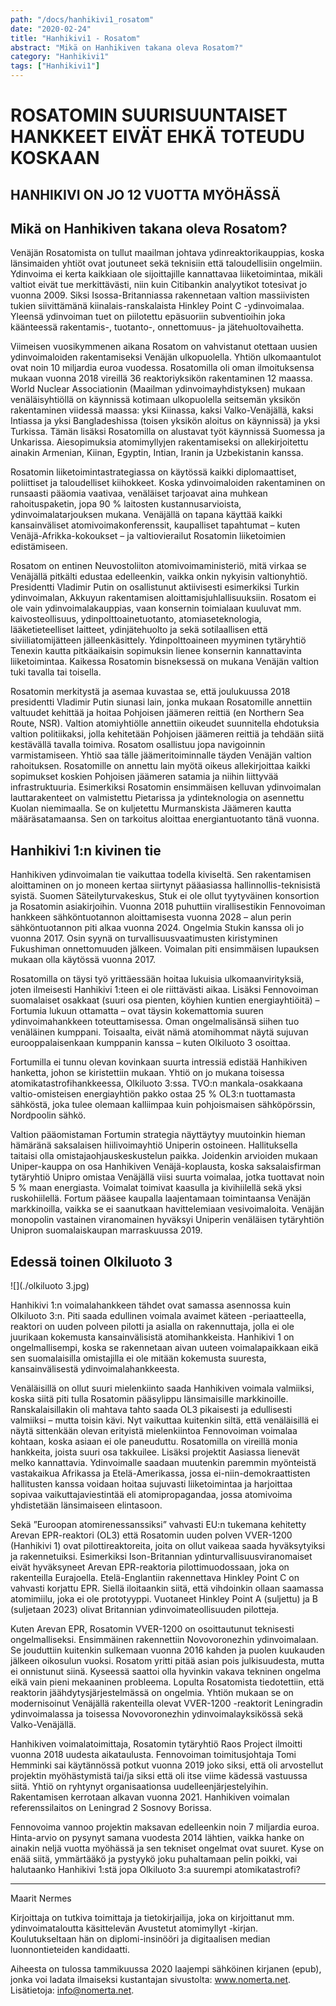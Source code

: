 ```yaml
---
path: "/docs/hanhikivi1_rosatom"
date: "2020-02-24"
title: "Hanhikivi1 - Rosatom"
abstract: "Mikä on Hanhikiven takana oleva Rosatom?"
category: "Hanhikivi1"
tags: ["Hanhikivi1"]
---
```


# ROSATOMIN SUURISUUNTAISET HANKKEET EIVÄT EHKÄ TOTEUDU KOSKAAN

## HANHIKIVI ON JO 12 VUOTTA MYÖHÄSSÄ

## Mikä on Hanhikiven takana oleva Rosatom?

Venäjän Rosatomista on tullut maailman johtava ydinreaktorikauppias, koska länsimaiden yhtiöt ovat joutuneet sekä teknisiin että taloudellisiin ongelmiin. Ydinvoima ei kerta kaikkiaan ole sijoittajille kannattavaa liiketoimintaa, mikäli valtiot eivät tue merkittävästi, niin kuin Citibankin analyytikot totesivat jo vuonna 2009. Siksi Isossa-Britanniassa rakennetaan valtion massiivisten tukien siivittämänä kiinalais-ranskalaista Hinkley Point C -ydinvoimalaa. Yleensä ydinvoiman tuet on piilotettu epäsuoriin subventioihin joka käänteessä rakentamis-, tuotanto-, onnettomuus- ja jätehuoltovaihetta.

Viimeisen vuosikymmenen aikana Rosatom on vahvistanut otettaan uusien ydinvoimaloiden rakentamiseksi Venäjän ulkopuolella. Yhtiön ulkomaantulot ovat noin 10 miljardia euroa vuodessa. Rosatomilla oli oman ilmoituksensa mukaan vuonna 2018 vireillä 36 reaktoriyksikön rakentaminen 12 maassa. World Nuclear Associationin (Maailman ydinvoimayhdistyksen) mukaan venäläisyhtiöllä on käynnissä kotimaan ulkopuolella seitsemän yksikön rakentaminen viidessä maassa: yksi Kiinassa, kaksi Valko-Venäjällä, kaksi Intiassa ja yksi Bangladeshissa (toisen yksikön aloitus on käynnissä) ja yksi Turkissa. Tämän lisäksi Rosatomilla on alustavat työt käynnissä Suomessa ja Unkarissa. Aiesopimuksia atomimyllyjen rakentamiseksi on allekirjoitettu ainakin Armenian, Kiinan, Egyptin, Intian, Iranin ja Uzbekistanin kanssa.

Rosatomin liiketoimintastrategiassa on käytössä kaikki diplomaattiset, poliittiset ja taloudelliset kiihokkeet. Koska ydinvoimaloiden rakentaminen on runsaasti pääomia vaativaa, venäläiset tarjoavat aina muhkean rahoituspaketin, jopa 90 % laitosten kustannusarvioista, ydinvoimalatarjouksen mukana. Venäjällä on tapana käyttää kaikki kansainväliset atomivoimakonferenssit, kaupalliset tapahtumat – kuten Venäjä-Afrikka-kokoukset – ja valtiovierailut Rosatomin liiketoimien edistämiseen.

Rosatom on entinen Neuvostoliiton atomivoimaministeriö, mitä virkaa se Venäjällä pitkälti edustaa edelleenkin, vaikka onkin nykyisin valtionyhtiö. Presidentti Vladimir Putin on osallistunut aktiivisesti esimerkiksi Turkin ydinvoimalan, Akkuyun rakentamisen aloittamisjuhlallisuuksiin. Rosatom ei ole vain ydinvoimalakauppias, vaan konsernin toimialaan kuuluvat mm. kaivosteollisuus, ydinpolttoainetuotanto, atomiaseteknologia, lääketieteelliset laitteet, ydinjätehuolto ja sekä sotilaallisen että siviiliatomijätteen jälleenkäsittely. Ydinpolttoaineen myyminen tytäryhtiö Tenexin kautta pitkäaikaisin sopimuksin lienee konsernin kannattavinta liiketoimintaa. Kaikessa Rosatomin bisneksessä on mukana Venäjän valtion tuki tavalla tai toisella.

Rosatomin merkitystä ja asemaa kuvastaa se, että joulukuussa 2018 presidentti Vladimir Putin siunasi lain, jonka mukaan Rosatomille annettiin valtuudet kehittää ja hoitaa Pohjoisen jäämeren reittiä (en Northern Sea Route, NSR). Valtion atomiyhtiölle annettiin oikeudet suunnitella ehdotuksia valtion politiikaksi, jolla kehitetään Pohjoisen jäämeren reittiä ja tehdään siitä kestävällä tavalla toimiva. Rosatom osallistuu jopa navigoinnin varmistamiseen. Yhtiö saa tälle jäämeritoiminnalle täyden Venäjän valtion rahoituksen. Rosatomille on annettu lain myötä oikeus allekirjoittaa kaikki sopimukset koskien Pohjoisen jäämeren satamia ja niihin liittyvää infrastruktuuria. Esimerkiksi Rosatomin ensimmäisen kelluvan ydinvoimalan lauttarakenteet on valmistettu Pietarissa ja ydinteknologia on asennettu Kuolan niemimaalla. Se on kuljetettu Murmanskista Jäämeren kautta määräsatamaansa. Sen on tarkoitus aloittaa energiantuotanto tänä vuonna.


## Hanhikivi 1:n kivinen tie

Hanhikiven ydinvoimalan tie vaikuttaa todella kiviseltä. Sen rakentamisen aloittaminen on jo moneen kertaa siirtynyt pääasiassa hallinnollis-teknisistä syistä. Suomen Säteilyturvakeskus, Stuk ei ole ollut tyytyväinen konsortion ja Rosatomin asiakirjoihin. Vuonna 2018 puhuttiin virallisestikin Fennovoiman hankkeen sähköntuotannon aloittamisesta vuonna 2028 – alun perin sähköntuotannon piti alkaa vuonna 2024. Ongelmia Stukin kanssa oli jo vuonna 2017. Osin syynä on turvallisuusvaatimusten kiristyminen Fukushiman onnettomuuden jälkeen. Voimalan piti ensimmäisen lupauksen mukaan olla käytössä vuonna 2017.

Rosatomilla on täysi työ yrittäessään hoitaa lukuisia ulkomaanvirityksiä, joten ilmeisesti Hanhikivi 1:teen ei ole riittävästi aikaa. Lisäksi Fennovoiman suomalaiset osakkaat (suuri osa pienten, köyhien kuntien energiayhtiöitä) – Fortumia lukuun ottamatta – ovat täysin kokemattomia suuren ydinvoimahankkeen toteuttamisessa. Oman ongelmalisänsä siihen tuo venäläinen kumppani. Toisaalta, eivät nämä atomihommat näytä sujuvan eurooppalaisenkaan kumppanin kanssa – kuten Olkiluoto 3 osoittaa.

Fortumilla ei tunnu olevan kovinkaan suurta intressiä edistää Hanhikiven hanketta, johon se kiristettiin mukaan. Yhtiö on jo mukana toisessa atomikatastrofihankkeessa, Olkiluoto 3:ssa. TVO:n mankala-osakkaana valtio-omisteisen energiayhtiön pakko ostaa 25 % OL3:n tuottamasta sähköstä, joka tulee olemaan kalliimpaa kuin pohjoismaisen sähköpörssin, Nordpoolin sähkö.

Valtion pääomistaman Fortumin strategia näyttäytyy muutoinkin hieman hämäränä saksalaisen hiilivoimayhtiö Uniperin ostoineen. Hallituksella taitaisi olla omistajaohjauskeskustelun paikka. Joidenkin arvioiden mukaan Uniper-kauppa on osa Hanhikiven Venäjä-koplausta, koska saksalaisfirman tytäryhtiö Unipro omistaa Venäjällä viisi suurta voimalaa, jotka tuottavat noin 5 % maan energiasta. Voimalat toimivat kaasulla ja kivihiilellä sekä yksi ruskohiilellä. Fortum pääsee kaupalla laajentamaan toimintaansa Venäjän markkinoilla, vaikka se ei saanutkaan havittelemiaan vesivoimaloita. Venäjän monopolin vastainen viranomainen hyväksyi Uniperin venäläisen tytäryhtiön Unipron suomalaiskaupan marraskuussa 2019.  


## Edessä toinen Olkiluoto 3

![](./olkiluoto 3.jpg)


Hanhikivi 1:n voimalahankkeen tähdet ovat samassa asennossa kuin Olkiluoto 3:n. Piti saada edullinen voimala avaimet käteen -periaatteella, reaktori on uuden polveen pilotti ja asialla on rakennuttaja, jolla ei ole juurikaan kokemusta kansainvälisistä atomihankkeista. Hanhikivi 1 on ongelmallisempi, koska se rakennetaan aivan uuteen voimalapaikkaan eikä sen suomalaisilla omistajilla ei ole mitään kokemusta suuresta, kansainvälisestä ydinvoimalahankkeesta.

Venäläisillä on ollut suuri mielenkiinto saada Hanhikiven voimala valmiiksi, koska siitä piti tulla Rosatomin pääsylippu länsimaisille markkinoille. Ranskalaisillakin oli mahtava tahto saada OL3 pikaisesti ja edullisesti valmiiksi – mutta toisin kävi. Nyt vaikuttaa kuitenkin siltä, että venäläisillä ei näytä sittenkään olevan erityistä mielenkiintoa Fennovoiman voimalaa kohtaan, koska asiaan ei ole paneuduttu. Rosatomilla on vireillä monia hankkeita, joista suuri osa takkuilee. Lisäksi projektit Aasiassa lienevät melko kannattavia. Ydinvoimalle saadaan muutenkin paremmin myönteistä vastakaikua Afrikassa ja Etelä-Amerikassa, jossa ei-niin-demokraattisten hallitusten kanssa voidaan hoitaa sujuvasti liiketoimintaa ja harjoittaa sopivaa vaikuttajaviestintää eli atomipropagandaa, jossa atomivoima yhdistetään länsimaiseen elintasoon.

Sekä ”Euroopan atomirenessanssiksi” vahvasti EU:n tukemana kehitetty Arevan EPR-reaktori (OL3) että Rosatomin uuden polven VVER-1200 (Hanhikivi 1) ovat pilottireaktoreita, joita on ollut vaikeaa saada hyväksytyiksi ja rakennetuiksi. Esimerkiksi Ison-Britannian ydinturvallisuusviranomaiset eivät hyväksyneet Arevan EPR-reaktoria pilottimuodossaan, joka on rakenteilla Eurajoella. Etelä-Englantiin rakennettava Hinkley Point C on vahvasti korjattu EPR. Siellä iloitaankin siitä, että vihdoinkin ollaan saamassa atomimiilu, joka ei ole prototyyppi. Vuotaneet Hinkley Point A (suljettu) ja B (suljetaan 2023) olivat Britannian ydinvoimateollisuuden pilotteja.

Kuten Arevan EPR, Rosatomin VVER-1200 on osoittautunut teknisesti ongelmalliseksi. Ensimmäinen rakennettiin Novovoronezhin ydinvoimalaan. Se jouduttiin kuitenkin sulkemaan vuonna 2016 kahden ja puolen kuukauden jälkeen oikosulun vuoksi. Rosatom yritti pitää asian pois julkisuudesta, mutta ei onnistunut siinä. Kyseessä saattoi olla hyvinkin vakava tekninen ongelma eikä vain pieni mekaaninen probleema. Lopulta Rosatomista tiedotettiin, että reaktorin jäähdytysjärjestelmässä on ongelmia. Yhtiön mukaan se on modernisoinut Venäjällä rakenteilla olevat VVER-1200 -reaktorit Leningradin ydinvoimalassa ja toisessa Novovoronezhin ydinvoimalayksikössä sekä Valko-Venäjällä.

Hanhikiven voimalatoimittaja, Rosatomin tytäryhtiö Raos Project ilmoitti vuonna 2018 uudesta aikataulusta. Fennovoiman toimitusjohtaja Tomi Hemminki sai käytännössä potkut vuonna 2019 joko siksi, että oli arvostellut projektin myöhästymistä tai/ja siksi että oli itse viime kädessä vastuussa siitä. Yhtiö on ryhtynyt organisaationsa uudelleenjärjestelyihin. Rakentamisen kerrotaan alkavan vuonna 2021. Hanhikiven voimalan referenssilaitos on Leningrad 2 Sosnovy Borissa.

Fennovoima vannoo projektin maksavan edelleenkin noin 7 miljardia euroa. Hinta-arvio on pysynyt samana vuodesta 2014 lähtien, vaikka hanke on ainakin neljä vuotta myöhässä ja sen tekniset ongelmat ovat suuret.
Kyse on enää siitä, ymmärtääkö ja pystyykö joku puhaltamaan pelin poikki, vai halutaanko Hanhikivi 1:stä jopa Olkiluoto 3:a suurempi atomikatastrofi?

*****************
Maarit Nermes

Kirjoittaja on tutkiva toimittaja ja tietokirjailija, joka on kirjoittanut mm. ydinvoimataloutta käsittelevän Avustetut atomimyllyt -kirjan. Koulutukseltaan hän on diplomi-insinööri ja digitaalisen median luonnontieteiden kandidaatti.

Aiheesta on tulossa tammikuussa 2020 laajempi sähköinen kirjanen (epub), jonka voi ladata ilmaiseksi kustantajan sivustolta: www.nomerta.net. Lisätietoja: info@nomerta.net. 

